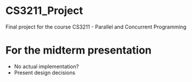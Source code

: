 # CS3211_Project
Final project for the course CS3211 - Parallel and Concurrent Programming


# For the midterm presentation
* No actual implementation?
* Present design decisions

